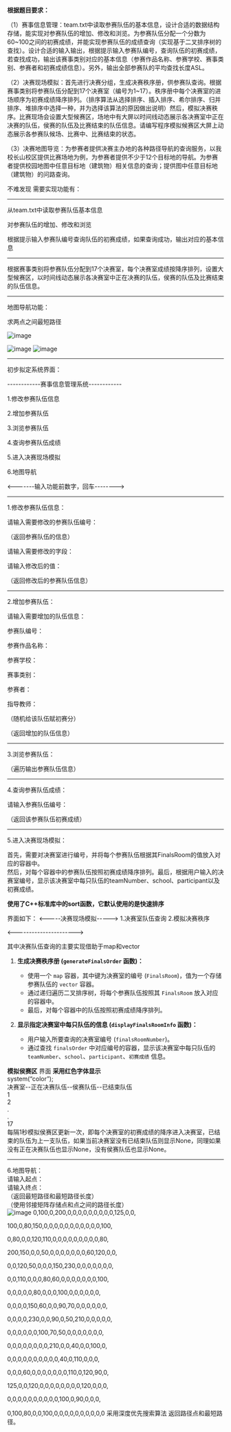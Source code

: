 **根据题目要求：**

（1）赛事信息管理：team.txt中读取参赛队伍的基本信息，设计合适的数据结构存储，能实现对参赛队伍的增加、修改和浏览。为参赛队伍分配一个分数为60~100之间的初赛成绩，并能实现参赛队伍的成绩查询（实现基于二叉排序树的查找）。设计合适的输入输出，根据提示输入参赛队编号，查询队伍的初赛成绩，若查找成功，输出该赛事类别对应的基本信息（参赛作品名称、参赛学校、赛事类别、参赛者和初赛成绩信息）。另外，输出全部参赛队的平均查找长度ASL。

（2）决赛现场模拟：首先进行决赛分组，生成决赛秩序册，供参赛队查询。根据赛事类别将参赛队伍分配到17个决赛室（编号为1~17）。秩序册中每个决赛室的进场顺序为初赛成绩降序排列。（排序算法从选择排序、插入排序、希尔排序、归并排序、堆排序中选择一种，并为选择该算法的原因做出说明）然后，模拟决赛秩序。比赛现场会设置大型候赛区，场地中有大屏以时间线动态展示各决赛室中正在决赛的队伍，侯赛的队伍及比赛结束的队伍信息。请编写程序模拟候赛区大屏上动态展示各参赛队候场、比赛中、比赛结束的状态。

（3）决赛地图导览：为参赛者提供决赛主办地的各种路径导航的查询服务，以我校长山校区提供比赛场地为例，为参赛者提供不少于12个目标地的导航。为参赛者提供校园地图中任意目标地（建筑物）相关信息的查询；提供图中任意目标地（建筑物）的问路查询。

不难发现 需要实现功能有：

---

从team.txt中读取参赛队伍基本信息

对参赛队伍的增加、修改和浏览

根据提示输入参赛队编号查询队伍的初赛成绩，如果查询成功，输出对应的基本信息

-----

根据赛事类别将参赛队伍分配到17个决赛室，每个决赛室成绩按降序排列，设置大型候赛区，以时间线动态展示各决赛室中正在决赛的队伍，侯赛的队伍及比赛结束的队伍信息。

------

地图导航功能：

求两点之间最短路径


![image](资料/江科大地图b.jpg)

![image](资料/图1.jpg)
![image](资料/图2.jpg)


----

初步拟定系统界面：

------------赛事信息管理系统------------

1.修改参赛队伍信息

2.增加参赛队伍

3.浏览参赛队伍

4.查询参赛队伍成绩

5.进入决赛现场模拟

6.地图导航

<-------输入功能前数字，回车-------->

----

1.修改参赛队伍信息：

请输入需要修改的参赛队伍编号：

（返回参赛队伍的信息）

请输入需要修改的字段：

请输入修改后的值：

（返回修改后的参赛队伍信息）

---

2.增加参赛队伍：

请输入需要增加的队伍信息：

参赛队编号：

参赛作品名称：

参赛学校： 

赛事类别：

参赛者：

指导教师：

（随机给该队伍赋初赛分）

（返回增加的队伍信息）

----

3.浏览参赛队伍：

（遍历输出参赛队伍信息）

-----

4.查询参赛队伍成绩：

请输入参赛队伍编号：

（返回该参赛队伍初赛成绩）

----

5.进入决赛现场模拟：

首先，需要对决赛室进行编号，并将每个参赛队伍根据其FinalsRoom的值放入对应的容器中。</br>
然后，对每个容器中的参赛队伍按照初赛成绩降序排列。最后，根据用户输入的决赛室编号，显示该决赛室中每只队伍的teamNumber、school、participant以及初赛成绩。

**使用了C++标准库中的sort函数，它默认使用的是快速排序**

界面如下：
<-----决赛现场模拟----->
1.决赛室队伍查询
2.模拟决赛秩序

<---------------------->

其中决赛队伍查询的主要实现借助于map和vector

1. **生成决赛秩序册 (`generateFinalsOrder` 函数)：**
   
   - 使用一个 `map` 容器，其中键为决赛室的编号 (`FinalsRoom`)，值为一个存储参赛队伍的 `vector` 容器。
   - 通过递归遍历二叉排序树，将每个参赛队伍按照其 `FinalsRoom` 放入对应的容器中。
   - 最后，对每个容器中的队伍按照初赛成绩降序排列。

2. **显示指定决赛室中每只队伍的信息 (`displayFinalsRoomInfo` 函数)：**
   
   - 用户输入所要查询的决赛室编号 (`finalsRoomNumber`)。
   - 通过查找 `finalsOrder` 中对应编号的容器，显示该决赛室中每只队伍的 `teamNumber`、`school`、`participant`、`初赛成绩` 信息。

**模拟侯赛区**   界面  **采用红色字体显示**</br>
system(“color”);</br>
决赛室--正在决赛队伍--侯赛队伍--已结束队伍</br>
1</br>
2</br>
.</br>
.</br>
17</br>
每隔1秒模拟侯赛区更新一次，即每个决赛室的初赛成绩的降序进入决赛室，已结束的队伍为上一支队伍，如果当前决赛室没有已结束队伍则显示None，同理如果没有正在决赛队伍也显示None，没有侯赛队伍也显示None。

-----
6.地图导航：</br>
请输入起点：</br>
请输入终点：</br>
（返回最短路径和最短路径长度）</br>
（使用邻接矩阵存储点和点之间的路径长度）</br>
![image](资料/图2.jpg)
0,100,0,200,0,0,0,0,0,0,0,0,0,125,0,0,

100,0,80,150,0,0,0,0,0,0,0,0,0,0,0,100,

0,80,0,0,120,110,0,0,0,0,0,0,0,0,0,80,

200,150,0,0,50,0,0,0,0,0,0,0,60,120,0,0,

0,0,120,50,0,0,0,150,230,0,0,0,0,0,0,0,

0,0,110,0,0,0,80,60,0,0,0,0,0,0,0,100,

0,0,0,0,0,80,0,0,0,100,0,0,0,0,0,0,

0,0,0,0,150,60,0,0,90,70,0,0,0,0,0,0,

0,0,0,0,230,0,0,90,0,50,210,0,0,0,0,0,

0,0,0,0,0,0,100,70,50,0,0,0,0,0,0,0,

0,0,0,0,0,0,0,0,210,0,0,40,0,0,100,0,

0,0,0,0,0,0,0,0,0,0,40,0,110,0,0,0,

0,0,0,60,0,0,0,0,0,0,0,110,0,120,90,0,

125,0,0,120,0,0,0,0,0,0,0,0,120,0,0,0,

0,0,0,0,0,0,0,0,0,0,100,0,90,0,0,0,

0,100,80,0,0,100,0,0,0,0,0,0,0,0,0,0
采用深度优先搜索算法 返回路径点和最短路径。
